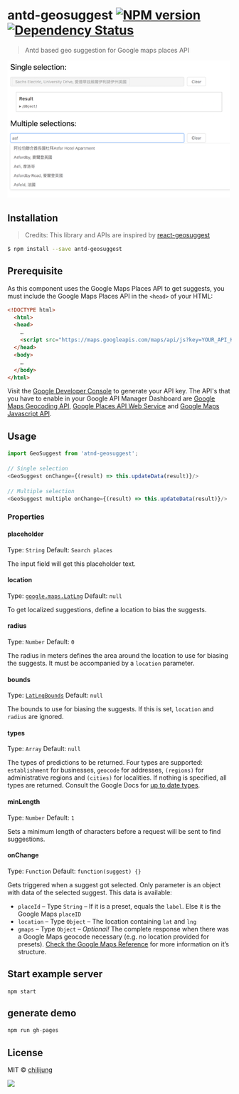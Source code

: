 # antd-geosuggest [![NPM version][npm-image]][npm-url]  [![Dependency Status][daviddm-image]][daviddm-url]
> Antd based geo suggestion for Google maps places API

<img src="./docs/demo.png" width="500"/>

## Installation

> Credits: This library and APIs are inspired by [react-geosuggest](https://github.com/ubilabs/react-geosuggest)

```sh
$ npm install --save antd-geosuggest
```

## Prerequisite

As this component uses the Google Maps Places API to get suggests, you must include the Google Maps Places API in the `<head>` of your HTML:

```html
<!DOCTYPE html>
  <html>
  <head>
    …
    <script src="https://maps.googleapis.com/maps/api/js?key=YOUR_API_KEY_HERE&libraries=places"></script>
  </head>
  <body>
    …
  </body>
</html>
```

Visit the [Google Developer Console](https://console.developers.google.com) to generate your API key. The API's that you have to enable in your Google API Manager Dashboard are [Google Maps Geocoding API](https://developers.google.com/maps/documentation/geocoding/start), [Google Places API Web Service](https://developers.google.com/places/web-service/) and [Google Maps Javascript API](https://developers.google.com/maps/documentation/javascript/).

## Usage

```js
import GeoSuggest from 'atnd-geosuggest';

// Single selection 
<GeoSuggest onChange={(result) => this.updateData(result)}/>

// Multiple selection 
<GeoSuggest multiple onChange={(result) => this.updateData(result)}/>

```

### Properties

#### placeholder
Type: `String`
Default: `Search places`

The input field will get this placeholder text.

#### location
Type: [`google.maps.LatLng`](https://developers.google.com/maps/documentation/javascript/reference#LatLng)
Default: `null`

To get localized suggestions, define a location to bias the suggests.

#### radius
Type: `Number`
Default: `0`

The radius in meters defines the area around the location to use for biasing the suggests. It must be accompanied by a `location` parameter.

#### bounds
Type: [`LatLngBounds`](https://developers.google.com/maps/documentation/javascript/reference?csw=1#LatLngBounds)
Default: `null`

The bounds to use for biasing the suggests. If this is set, `location` and `radius` are ignored.

#### types
Type: `Array`
Default: `null`

The types of predictions to be returned. Four types are supported: `establishment` for businesses, `geocode` for addresses, `(regions)` for administrative regions and `(cities)` for localities. If nothing is specified, all types are returned. Consult the Google Docs for [up to date types](https://developers.google.com/maps/documentation/javascript/reference#AutocompletionRequest).

#### minLength
Type: `Number`
Default: `1`

Sets a minimum length of characters before a request will be sent to find suggestions.

#### onChange
Type: `Function`
Default: `function(suggest) {}`

Gets triggered when a suggest got selected. Only parameter is an object with data of the selected suggest. This data is available:

* `placeId` – Type `String` – If it is a preset, equals the `label`. Else it is the Google Maps `placeID`
* `location` – Type `Object` – The location containing `lat` and `lng`
* `gmaps` – Type `Object` – *Optional!* The complete response when there was a Google Maps geocode necessary (e.g. no location provided for presets). [Check the Google Maps Reference](https://developers.google.com/maps/documentation/javascript/reference#GeocoderResult) for more information on it’s structure.


## Start example server

```
npm start
```

## generate demo

```js
npm run gh-pages
```

## License

MIT © [chilijung]()


[npm-image]: https://badge.fury.io/js/antd-geosuggest.svg
[npm-url]: https://npmjs.org/package/antd-geosuggest
[travis-image]: https://travis-ci.org/chilijung/antd-geosuggest.svg?branch=master
[travis-url]: https://travis-ci.org/chilijung/antd-geosuggest
[daviddm-image]: https://david-dm.org/chilijung/antd-geosuggest.svg?theme=shields.io
[daviddm-url]: https://david-dm.org/chilijung/antd-geosuggest

<a href="https://canner.io">
  <img src="https://user-images.githubusercontent.com/26116324/37811196-a437d930-2e93-11e8-97d8-0653ace2a46d.png"/>
</a>
